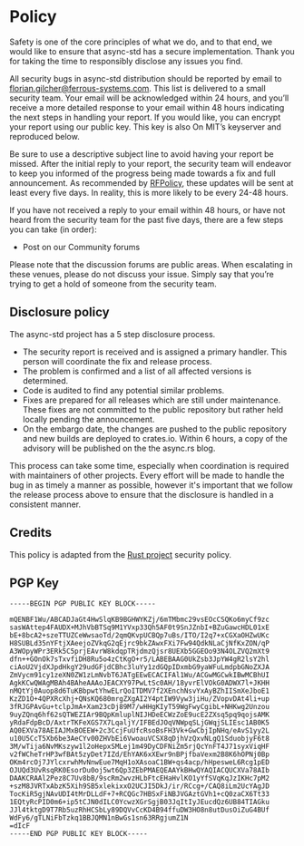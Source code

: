 # Policy

Safety is one of the core principles of what we do, and to that end, we would like to ensure that async-std has a secure implementation. Thank you for taking the time to responsibly disclose any issues you find.

All security bugs in async-std distribution should be reported by email to florian.gilcher@ferrous-systems.com. This list is delivered to a small security team. Your email will be acknowledged within 24 hours, and you’ll receive a more detailed response to your email within 48 hours indicating the next steps in handling your report. If you would like, you can encrypt your report using our public key. This key is also On MIT’s keyserver and reproduced below.

Be sure to use a descriptive subject line to avoid having your report be missed. After the initial reply to your report, the security team will endeavor to keep you informed of the progress being made towards a fix and full announcement. As recommended by [RFPolicy][rf-policy], these updates will be sent at least every five days. In reality, this is more likely to be every 24-48 hours.

If you have not received a reply to your email within 48 hours, or have not heard from the security team for the past five days, there are a few steps you can take (in order):

* Post on our Community forums

Please note that the discussion forums are public areas. When escalating in these venues, please do not discuss your issue. Simply say that you’re trying to get a hold of someone from the security team.

[rf-policy]: https://en.wikipedia.org/wiki/RFPolicy

## Disclosure policy

The async-std project has a 5 step disclosure process.

* The security report is received and is assigned a primary handler. This person will coordinate the fix and release process.
* The problem is confirmed and a list of all affected versions is determined.
* Code is audited to find any potential similar problems.
* Fixes are prepared for all releases which are still under maintenance. These fixes are not committed to the public repository but rather held locally pending the announcement.
* On the embargo date, the changes are pushed to the public repository and new builds are deployed to crates.io. Within 6 hours, a copy of the advisory will be published on the the async.rs blog.

This process can take some time, especially when coordination is required with maintainers of other projects. Every effort will be made to handle the bug in as timely a manner as possible, however it's important that we follow the release process above to ensure that the disclosure is handled in a consistent manner.

## Credits

This policy is adapted from the [Rust project](https://www.rust-lang.org/policies/security) security policy.

## PGP Key

```text
-----BEGIN PGP PUBLIC KEY BLOCK-----

mQENBF1Wu/ABCADJaGt4HwSlqKB9BGHWYKZj/6mTMbmc29vsEOcCSQKo6myCf9zc
sasWAttep4FAUDX+MJhVbBTSq9M1YVxp33Qh5AF0t9SnJZnbI+BZuGawcHDL01xE
bE+8bcA2+szeTTUZCeWwsaoTd/2qmQKvpUCBQp7uBs/ITO/I2q7+xCGXaOHZwUKc
H8SUBLd35nYFtjXAeejoZVkqG2qEjrc9bkZAwxFXi7Fw94QdkNLaCjNfKxZON/qP
A3WOpyWPr3ERk5C5prjEAvrW8kdqpTRjdmzQjsr8UEXb5GGEOo93N4OLZVQ2mXt9
dfn++GOnOk7sTxvfiDH8Ru5o4zCtKgO+r5/LABEBAAG0UkZsb3JpYW4gR2lsY2hl
ciAoU2VjdXJpdHkgY29udGFjdCBhc3luYy1zdGQpIDxmbG9yaWFuLmdpbGNoZXJA
ZmVycm91cy1zeXN0ZW1zLmNvbT6JATgEEwECACIFAl1Wu/ACGwMGCwkIBwMCBhUI
AgkKCwQWAgMBAh4BAheAAAoJEACXY97PwLtSc0AH/18yvrElVOkG0ADWX7l+JKHH
nMQtYj0Auop8d6TuKBbpwtYhwELrQoITDMV7f2XEnchNsvYxAyBZhIISmXeJboE1
KzZD1O+4QPXRcXhj+QNsKQ680mrgZXgAI2Y4ptIW9Vyw3jiHu/ZVopvDAt4li+up
3fRJGPAvGu+tclpJmA+Xam23cDj89M7/wHHgKIyT59WgFwyCgibL+NHKwg2Unzou
9uyZQnq6hf62sQTWEZIAr9BQpKmluplNIJHDeECWzZoE9ucE2ZXsq5pq9qojsAMK
yRdaFdpBcD/AxtrTKFeXGS7X7LqaljY/IFBEdJOqVNWpqSLjGWqjSLIEsc1AB0K5
AQ0EXVa78AEIAJMxBOEEW+2c3CcjFuUfcRsoBsFH3Vk+GwCbjIpNHq/eAvS1yy2L
u10U5CcT5Xb6be3AeCYv00ZHVbEi6VwoauVCSX8qDjhVzQxvNLgQ1SduobjyF6t8
3M/wTija6NvMKszyw1l2oHepxSMLej1m49DyCDFNiZm5rjQcYnFT4J71syxViqHF
v2fWCheTrHP3wfBAt5zyDet7IZd/EhYAK6xXEwr9nBPjfbaVexm2B8K6hOPNj0Bp
OKm4rcOj7JYlcxrwhMvNnwEue7MqH1oXAsoaC1BW+qs4acp/hHpesweL6Rcg1pED
OJUQd3UvRsqRK0EsorDu0oj5wt6Qp3ZEbPMAEQEAAYkBHwQYAQIACQUCXVa78AIb
DAAKCRAAl2Pez8C7Uv8bB/9scRm2wvzHLbFtcEHaHvlKO1yYfSVqKqJzIKHc7pM2
+szM8JVRTxAbzK5Xih9SB5xlekixxO2UCJI5DkJ/ir/RCcg+/CAQ8iLm2UcYAgJD
TocKiR5gjNAvUDI4tMrDLLdF+7+RCQGc7HBSxFiNBJVGAztGVh1+cQ0zaCX6Tt33
1EQtyRcPID0m6+ip5tCJN0dILC0YcwzXGrSgjB03JqItIyJEucdQz6UB84TIAGku
JJl4tktgD9T7Rb5uzRhHCSbLy89DQVvCcKD4B94ffuDW3HO8n8utDusOiZuG4BUf
WdFy6/gTLNiFbTzkq1BBJQMN1nBwGs1sn63RRgjumZ1N
=dIcF
-----END PGP PUBLIC KEY BLOCK-----
```
